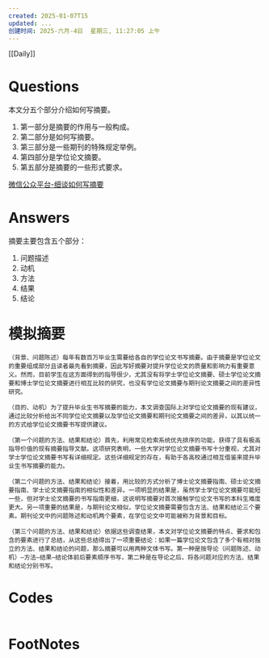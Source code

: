 ```yaml
---
created: 2025-01-07T15
updated: ...
创建时间: 2025-六月-4日  星期三, 11:27:05 上午
---
```

[[Daily]]

# Questions

‍本文分五个部分介绍如何写摘要。
1. 第一部分是摘要的作用与一般构成。
2. 第二部分是如何写摘要。
3. 第三部分是一些期刊的特殊规定举例。
4. 第四部分是学位论文摘要。
5. 第五部分是摘要的一些形式要求。

[微信公众平台-细谈如何写摘要](https://mp.weixin.qq.com/s/oyhnUrxo88SJN1GKmwjt2w?from=industrynews&color_scheme=light)

# Answers
摘要主要包含五个部分： 
1. 问题描述
2. 动机
3. 方法
4. 结果
5. 结论

# 模拟摘要

```ad-hint
（背景、问题陈述）每年有数百万毕业生需要给各自的学位论文书写摘要。由于摘要是学位论文的重要组成部分且读者最先看到摘要，因此写好摘要对提升学位论文的质量和影响力有重要意义。然而，目前学生在这方面得到的指导很少，尤其没有将学士学位论文摘要、硕士学位论文摘要和博士学位论文摘要进行相互比较的研究，也没有学位论文摘要与期刊论文摘要之间的差异性研究。

（目的、动机）为了提升毕业生书写摘要的能力，本文调查国际上对学位论文摘要的现有建议，通过比较分析给出不同学位论文摘要以及学位论文摘要和期刊论文摘要之间的差异，以其以统一的方式给学位论文摘要书写提供建议。

（第一个问题的方法、结果和结论）首先，利用常见检索系统优先排序的功能，获得了具有极高指导价值的现有摘要指导文献。这项研究表明，一些大学对学位论文摘要书写十分重视，尤其对学士学位论文摘要书写有详细规定。这些详细规定的存在，有助于各高校通过相互借鉴来提升毕业生书写摘要的能力。

（第二个问题的方法、结果和结论）接着，用比较的方式分析了博士论文摘要指南、硕士论文摘要指南、学士论文摘要指南的相似性和差异。一项明显的结果是，虽然学士学位论文摘要可能短一些，但对学士论文摘要的书写指南更细，这说明写摘要对首次接触学位论文书写的本科生难度更大。另一项重要的结果是，与期刊论文相似，学位论文摘要需要包含方法、结果和结论三个要素。期刊论文中的问题陈述和动机两个要素，在学位论文中可能被称为背景和目标。

（第三个问题的方法、结果和结论）依据这些调查结果，本文对学位论文摘要的特点、要求和包含的要素进行了总结，从这些总结得出了一项重要结论：如果一篇学位论文包含了多个有相对独立的方法、结果和结论的问题，那么摘要可以用两种文体书写。第一种是按导论（问题陈述、动机）—方法—结果—结论体前后要素顺序书写，第二种是在导论之后，将各问题对应的方法、结果和结论分别书写。
```


# Codes

```python

```



# FootNotes